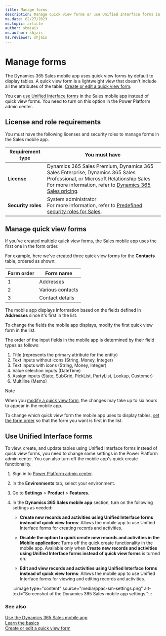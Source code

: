 ```yaml
---
title: Manage forms
description: Manage quick view forms or use Unified Interface forms in the Microsoft Dynamics 365 Sales mobile app.
ms.date: 02/27/2023
ms.topic: article
author: sbmjais
ms.author: shjais
ms.reviewer: shjais 
---
```


# Manage forms

The Dynamics 365 Sales mobile app uses quick view forms by default to display tables. A quick view form is a lightweight view that doesn't include all the attributes of the table. [Create or edit a quick view form](/powerapps/maker/model-driven-apps/create-edit-quick-view-forms).

You can [use Unified Interface forms](#use-unified-interface-forms) in the Sales mobile app instead of quick view forms. You need to turn on this option in the Power Platform admin center.

## License and role requirements

You must have the following licenses and security roles to manage forms in the Sales mobile app.

| Requirement type | You must have |
| ---------------- | ------------- |
| **License** | Dynamics 365 Sales Premium, Dynamics 365 Sales Enterprise, Dynamics 365 Sales Professional, or Microsoft Relationship Sales <br>For more information, refer to [Dynamics 365 Sales pricing](https://dynamics.microsoft.com/sales/pricing/). |
| **Security roles** | System administrator <br>For more information, refer to [Predefined security roles for Sales](../security-roles-for-sales.md). |

## Manage quick view forms

If you've created multiple quick view forms, the Sales mobile app uses the first one in the form order.

For example, here we've created three quick view forms for the **Contacts** table, ordered as shown:

| Form order | Form name |
| ---------- | --------- |
| 1 | Addresses |
| 2 | Various contacts |
| 3 | Contact details |

The mobile app displays information based on the fields defined in **Addresses** since it's first in the list.

To change the fields the mobile app displays, modify the first quick view form in the list.

The order of the input fields in the mobile app is determined by their field types as follows:

1.	Title (represents the primary attribute for the entity)
2.	Text inputs without icons (String, Money, Integer)
3.	Text inputs with icons (String, Money, Integer)
4.	Value selection inputs (DateTime)
5.	Assign inputs (State, SubGrid, PickList, PartyList, Lookup, Customer)
6.	Multiline (Memo)


> [!NOTE]
> When you [modify a quick view form](/powerapps/maker/model-driven-apps/create-edit-quick-view-forms), the changes may take up to six hours to appear in the mobile app.

To change which quick view form the mobile app uses to display tables, [set the form order](/powerapps/maker/model-driven-apps/control-access-forms#set-the-form-order) so that the form you want is first in the list.

## Use Unified Interface forms

To view, create, and update tables using Unified Interface forms instead of quick view forms, you need to change some settings in the Power Platform admin center. You can also turn off the mobile app's quick create functionality.

1. Sign in to [Power Platform admin center](https://admin.powerplatform.microsoft.com/).

2. In the **Environments** tab, select your environment.

3. Go to **Settings** > **Product** > **Features**.

4. In the **Dynamics 365 Sales mobile app** section, turn on the following settings as needed:

    - **Create new records and activities using Unified Interface forms instead of quick view forms**: Allows the mobile app to use Unified Interface forms for creating records and activities.

    - **Disable the option to quick create new records and activities in the Mobile application**: Turns off the quick create functionality in the mobile app. Available only when **Create new records and activities using Unified Interface forms instead of quick view forms** is turned on.

    - **Edit and view records and activities using Unified Interface forms instead of quick view forms**: Allows the mobile app to use Unified Interface forms for viewing and editing records and activities.

    :::image type="content" source="media/ppac-sm-settings.png" alt-text="Screenshot of the Dynamics 365 Sales mobile app settings.":::

### See also

[Use the Dynamics 365 Sales mobile app](use-sales-mobile-app.md)  
[Learn the basics](learn-basics-mobile-app.md)  
[Create or edit a quick view form](/powerapps/maker/model-driven-apps/create-edit-quick-view-forms)
